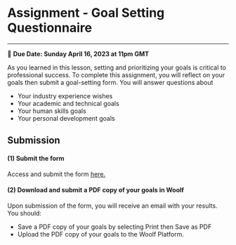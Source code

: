 # Assignment - Goal Setting Questionnaire
-----
<aside>
  
  📝 **Due Date: Sunday April 16, 2023 at 11pm GMT**
 
</aside>

As you learned in this lesson, setting and prioritizing your goals is critical to professional success. To complete this assignment, you will reflect on your goals then submit a goal-setting form. You will answer questions about
- Your industry experience wishes
- Your academic and technical goals
- Your human skills goals
- Your personal development goals


## Submission

#### (1) Submit the form
Access and submit the form <a href="https://forms.gle/Tku1UwVa6UNBzana7" target="_blank"> here. </a>

#### (2) Download and submit a PDF copy of your goals in Woolf
Upon submission of the form, you will receive an email with your results. You should:
- Save a PDF copy of your goals by selecting Print then Save as PDF
- Upload the PDF copy of your goals to the Woolf Platform. 





